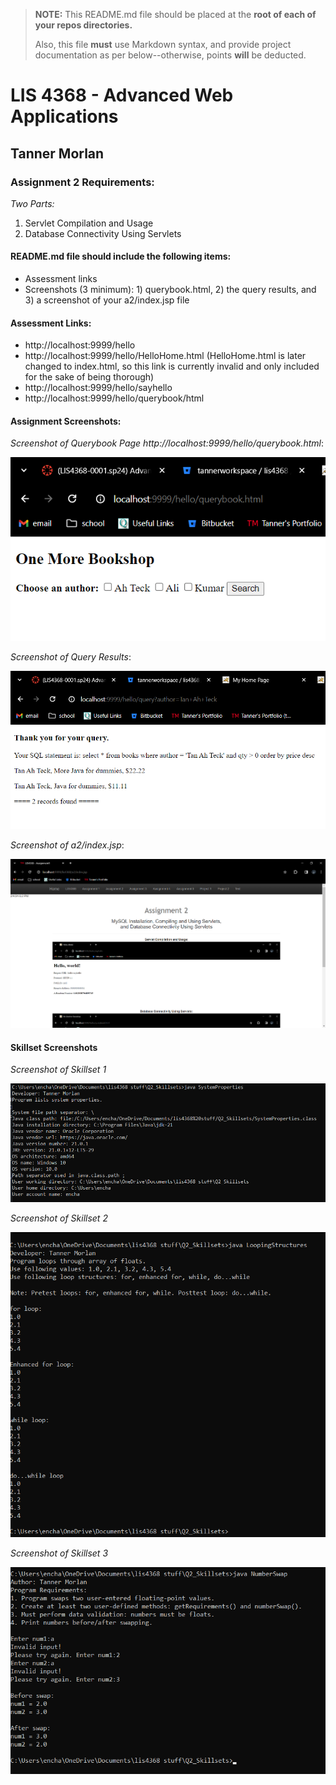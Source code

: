 > **NOTE:** This README.md file should be placed at the **root of each of your repos directories.**
>
>Also, this file **must** use Markdown syntax, and provide project documentation as per below--otherwise, points **will** be deducted.
>

# LIS 4368 - Advanced Web Applications

## Tanner Morlan

### Assignment 2 Requirements:

*Two Parts:*

1. Servlet Compilation and Usage
2. Database Connectivity Using Servlets

#### README.md file should include the following items:

* Assessment links
* Screenshots (3 minimum): 1) querybook.html, 2) the query results, and 3) a screenshot of your a2/index.jsp file

#### Assessment Links:
- http://localhost:9999/hello
- http://localhost:9999/hello/HelloHome.html 
  (HelloHome.html is later changed to index.html, so this link is currently invalid and only included for the sake of being thorough)
- http://localhost:9999/hello/sayhello
- http://localhost:9999/hello/querybook/html

#### Assignment Screenshots:

*Screenshot of Querybook Page http://localhost:9999/hello/querybook.html*:

![Querybook Screenshot](img/database_connectivity1.png)

*Screenshot of Query Results*:

![Query Results Screenshot](img/database_connectivity2.png)

*Screenshot of a2/index.jsp*:

![Android Studio Installation Screenshot](img/a2_index.png)

#### Skillset Screenshots

*Screenshot of Skillset 1*

![Skillset 1 Screenshot](img/skillset-1.png)

*Screenshot of Skillset 2*

![Skillset 2 Screenshot](img/skillset-2.png)

*Screenshot of Skillset 3*

![Skillset 3 Screenshot](img/skillset-3.png)